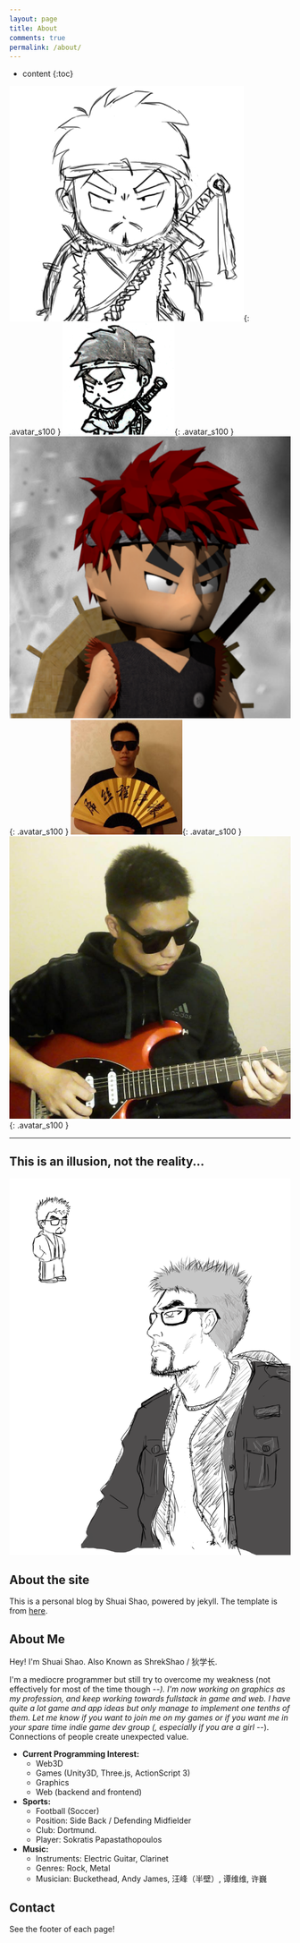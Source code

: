 ```yaml
---
layout: page
title: About
comments: true
permalink: /about/
---
```


* content
{:toc}

![](/assets/avatar/Di-new-avatar.png){: .avatar_s100 }
![](/assets/avatar/shrekshao.png){: .avatar_s100 }
![](/assets/avatar/di-3d.png){: .avatar_s100 }
![](/assets/avatar/dscxy.jpg){: .avatar_s100 }
![](/assets/avatar/rock.jpg){: .avatar_s100 }

-----------------------------

## This is an illusion, not the reality...
![](/assets/avatar/ss-illusion.png)

## About the site
This is a personal blog by Shuai Shao, powered by jekyll. 
The template is from [here](https://github.com/LiXizhi/lixizhi.github.io). 

## About Me

Hey! I'm Shuai Shao. Also Known as ShrekShao / 狄学长. 

I'm a mediocre programmer but still try to overcome my weakness (not effectively for most of the time though -_-).
I'm now working on graphics as my profession, and keep working towards fullstack in game and web.
I have quite a lot game and app ideas but only manage to implement one tenths of them. 
Let me know if you want to join me on my games or if you want me in your spare time indie game dev group (, especially if you are a girl -_-). 
Connections of people create unexpected value. 

* **Current Programming Interest:**
    * Web3D
    * Games (Unity3D, Three.js, ActionScript 3)
    * Graphics
    * Web (backend and frontend)
* **Sports:**
    * Football (Soccer)
    * Position: Side Back / Defending Midfielder
    * Club: Dortmund. 
    * Player: Sokratis Papastathopoulos
* **Music:**
    * Instruments: Electric Guitar, Clarinet
    * Genres: Rock, Metal
    * Musician: Buckethead, Andy James, 汪峰（半壁）, 谭维维, 许巍

## Contact
See the footer of each page!


